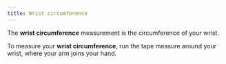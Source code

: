 ```yaml
---
title: Wrist circumference
---
```


The **wrist circumference** measurement is the circumference of your wrist.

To measure your **wrist circumference**, run the tape measure around your wrist, where your arm joins your hand.
